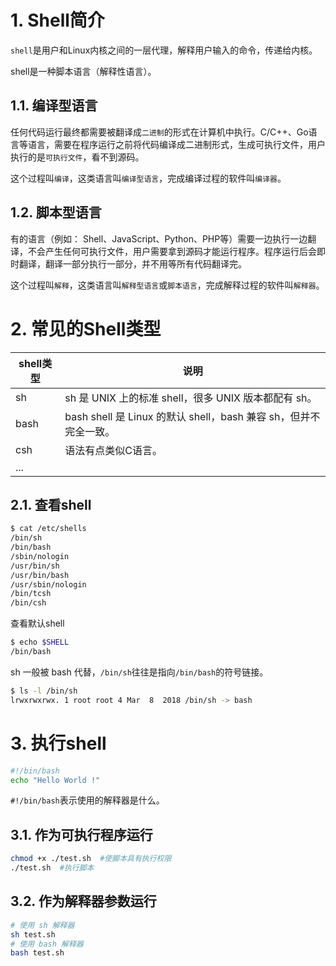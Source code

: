 # 1. Shell简介

`shell`是用户和Linux内核之间的一层代理，解释用户输入的命令，传递给内核。

shell是一种脚本语言（解释性语言）。

## 1.1. 编译型语言

任何代码运行最终都需要被翻译成`二进制`的形式在计算机中执行。C/C++、Go语言等语言，需要在程序运行之前将代码编译成二进制形式，生成可执行文件，用户执行的是`可执行文件`，看不到源码。

这个过程叫`编译`，这类语言叫`编译型语言`，完成编译过程的软件叫`编译器`。

## 1.2. 脚本型语言

有的语言（例如： Shell、JavaScript、Python、PHP等）需要一边执行一边翻译，不会产生任何可执行文件，用户需要拿到源码才能运行程序。程序运行后会即时翻译，翻译一部分执行一部分，并不用等所有代码翻译完。

这个过程叫`解释`，这类语言叫`解释型语言`或`脚本语言`，完成解释过程的软件叫`解释器`。

# 2. 常见的Shell类型

| shell类型 | 说明                                                         |
| --------- | ------------------------------------------------------------ |
| sh        | sh 是 UNIX 上的标准 shell，很多 UNIX 版本都配有 sh。         |
| bash      | bash shell 是 Linux 的默认 shell，bash 兼容 sh，但并不完全一致。 |
| csh       | 语法有点类似C语言。                                          |
| ...       |                                                              |

## 2.1. 查看shell

```bash
$ cat /etc/shells
/bin/sh
/bin/bash
/sbin/nologin
/usr/bin/sh
/usr/bin/bash
/usr/sbin/nologin
/bin/tcsh
/bin/csh
```

查看默认shell

```bash
$ echo $SHELL
/bin/bash
```

sh 一般被 bash 代替，`/bin/sh`往往是指向`/bin/bash`的符号链接。

```bash
$ ls -l /bin/sh
lrwxrwxrwx. 1 root root 4 Mar  8  2018 /bin/sh -> bash
```

# 3. 执行shell

```bash
#!/bin/bash
echo "Hello World !"
```

`#!/bin/bash`表示使用的解释器是什么。

## 3.1. 作为可执行程序运行

```bash
chmod +x ./test.sh  #使脚本具有执行权限
./test.sh  #执行脚本
```

## 3.2. 作为解释器参数运行

```bash
# 使用 sh 解释器
sh test.sh
# 使用 bash 解释器
bash test.sh
```
